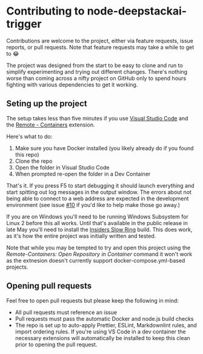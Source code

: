 # Contributing to node-deepstackai-trigger

Contributions are welcome to the project, either via feature requests, issue reports, or pull requests. Note that feature requests may take a while to get to 😂

The project was designed from the start to be easy to clone and run to simplify experimenting and
trying out different changes. There's nothing worse than coming across a nifty project on GitHub
only to spend hours fighting with various dependencies to get it working.

## Seting up the project

The setup takes less than five minutes if you use [Visual Studio Code](http://code.visualstudio.com/)
and the [Remote - Containers](https://marketplace.visualstudio.com/items?itemName=ms-vscode-remote.remote-containers) extension.

Here's what to do:

1. Make sure you have Docker installed (you likely already do if you found this repo)
2. Clone the repo
3. Open the folder in Visual Studio Code
4. When prompted re-open the folder in a Dev Container

That's it. If you press F5 to start debugging it should launch everything and start spitting out log
messages in the output window. The errors about not being able to connect to a web address are
expected in the development environment (see issue [#10](https://github.com/danecreekphotography/node-deepstackai-trigger/issues/10)
if you'd like to help make those go away.)

If you are on Windows you'll need to be running Windows Subsystem for Linux 2 before this
all works. Until that's available in the public release in late May you'll need to
install the [Insiders Slow Ring](https://docs.microsoft.com/en-us/windows/wsl/wsl2-index) build. This does work, as it's how the
entire project was initially written and tested.

Note that while you may be tempted to try and open this project using the _Remote-Containers: Open Repository in Container_
command it won't work as the extnesion doesn't currently support docker-compose.yml-based projects.

## Opening pull requests

Feel free to open pull requests but please keep the following in mind:

- All pull requests must reference an issue
- Pull requests must pass the automatic Docker and node.js build checks
- The repo is set up to auto-apply Prettier, ESLint, Markdownlint rules, and import ordering rules. If you're using VS Code
  in a dev container the necessary extensions will automatically be installed to keep this clean prior to opening the pull
  request.
